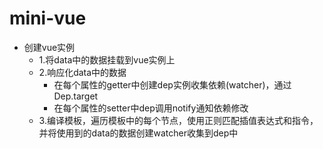 # mini-vue

* 创建vue实例
    * 1.将data中的数据挂载到vue实例上
    * 2.响应化data中的数据
        * 在每个属性的getter中创建dep实例收集依赖(watcher)，通过Dep.target
        * 在每个属性的setter中dep调用notify通知依赖修改
    * 3.编译模板，遍历模板中的每个节点，使用正则匹配插值表达式和指令，
      并将使用到的data的数据创建watcher收集到dep中

